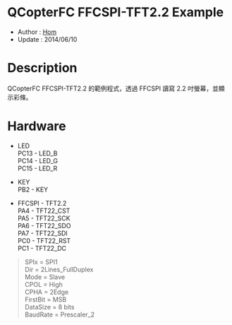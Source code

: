 QCopterFC FFCSPI-TFT2.2 Example
========
* Author  : [Hom](http://about.me/home)
* Update  : 2014/06/10

Description
========
QCopterFC FFCSPI-TFT2.2 的範例程式，透過 FFCSPI 讀寫 2.2 吋螢幕，並顯示彩條。

Hardware
========
* LED  
PC13 - LED_B  
PC14 - LED_G  
PC15 - LED_R  

* KEY  
PB2  - KEY  

* FFCSPI - TFT2.2  
PA4 - TFT22_CST  
PA5 - TFT22_SCK  
PA6 - TFT22_SDO  
PA7 - TFT22_SDI  
PC0 - TFT22_RST  
PC1 - TFT22_DC  
> SPIx = SPI1  
> Dir = 2Lines_FullDuplex  
> Mode = Slave  
> CPOL = High  
> CPHA = 2Edge  
> FirstBit = MSB  
> DataSize = 8 bits  
> BaudRate = Prescaler_2 
